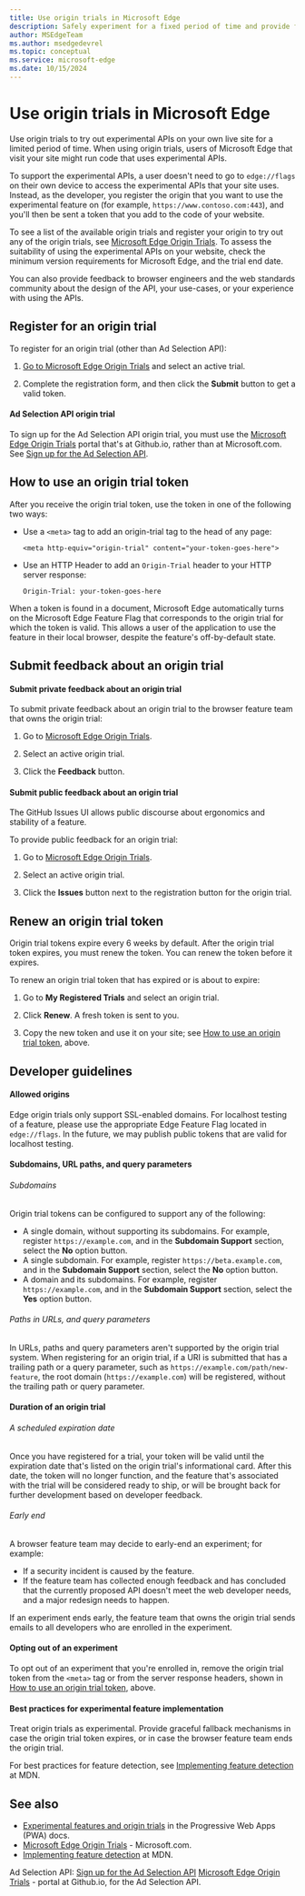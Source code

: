 ```yaml
---
title: Use origin trials in Microsoft Edge
description: Safely experiment for a fixed period of time and provide feedback on new platform features.
author: MSEdgeTeam
ms.author: msedgedevrel
ms.topic: conceptual
ms.service: microsoft-edge
ms.date: 10/15/2024
---
```

# Use origin trials in Microsoft Edge

Use origin trials to try out experimental APIs on your own live site for a limited period of time.  When using origin trials, users of Microsoft Edge that visit your site might run code that uses experimental APIs.

To support the experimental APIs, a user doesn't need to go to `edge://flags` on their own device to access the experimental APIs that your site uses.  Instead, as the developer, you register the origin that you want to use the experimental feature on (for example, `https://www.contoso.com:443`), and you'll then be sent a token that you add to the code of your website.

To see a list of the available origin trials and register your origin to try out any of the origin trials, see [Microsoft Edge Origin Trials](https://developer.microsoft.com/microsoft-edge/origin-trials).  To assess the suitability of using the experimental APIs on your website, check the minimum version requirements for Microsoft Edge, and the trial end date.

You can also provide feedback to browser engineers and the web standards community about the design of the API, your use-cases, or your experience with using the APIs.


<!-- ====================================================================== -->
## Register for an origin trial

To register for an origin trial (other than Ad Selection API):

1. [Go to Microsoft Edge Origin Trials](https://developer.microsoft.com/microsoft-edge/origin-trials) and select an active trial.

2. Complete the registration form, and then click the **Submit** button to get a valid token. 


<!-- ------------------------------ -->
#### Ad Selection API origin trial

To sign up for the Ad Selection API origin trial, you must use the [Microsoft Edge Origin Trials](https://microsoftedge.github.io/MSEdgeExplainers/origin-trials/) portal that's at Github.io, rather than at Microsoft.com.  See [Sign up for the Ad Selection API](../web-platform/ad-selection-api.md).


<!-- ====================================================================== -->
## How to use an origin trial token

After you receive the origin trial token, use the token in one of the following two ways:

* Use a `<meta>` tag to add an origin-trial tag to the head of any page:

   `<meta http-equiv="origin-trial" content="your-token-goes-here">` 

* Use an HTTP Header to add an `Origin-Trial` header to your HTTP server response:

   `Origin-Trial: your-token-goes-here `

                 
When a token is found in a document, Microsoft Edge automatically turns on the Microsoft Edge Feature Flag that corresponds to the origin trial for which the token is valid.  This allows a user of the application to use the feature in their local browser, despite the feature's off-by-default state.


<!-- ====================================================================== -->
## Submit feedback about an origin trial


<!-- ------------------------------ -->
#### Submit private feedback about an origin trial

To submit private feedback about an origin trial to the browser feature team that owns the origin trial:

1. Go to [Microsoft Edge Origin Trials](https://developer.microsoft.com/microsoft-edge/origin-trials).

1. Select an active origin trial.

1. Click the **Feedback** button.


<!-- ------------------------------ -->
#### Submit public feedback about an origin trial

The GitHub Issues UI allows public discourse about ergonomics and stability of a feature.

To provide public feedback for an origin trial:

1. Go to [Microsoft Edge Origin Trials](https://developer.microsoft.com/microsoft-edge/origin-trials).

1. Select an active origin trial.

1. Click the **Issues** button next to the registration button for the origin trial.


<!-- ====================================================================== -->
## Renew an origin trial token

Origin trial tokens expire every 6 weeks by default.  After the origin trial token expires, you must renew the token.  You can renew the token before it expires.

To renew an origin trial token that has expired or is about to expire:

1. Go to **My Registered Trials** and select an origin trial.

1. Click **Renew**.  A fresh token is sent to you.

1. Copy the new token and use it on your site; see [How to use an origin trial token](#how-to-use-an-origin-trial-token), above.


<!-- ====================================================================== -->
## Developer guidelines


<!-- ------------------------------ -->
#### Allowed origins

Edge origin trials only support SSL-enabled domains. For localhost testing of a feature, please use the appropriate Edge Feature Flag located in `edge://flags`. In the future, we may publish public tokens that are valid for localhost testing. 


<!-- ------------------------------ -->
#### Subdomains, URL paths, and query parameters


<!-- ---------- -->
###### Subdomains

Origin trial tokens can be configured to support any of the following:
* A single domain, without supporting its subdomains.  For example, register `https://example.com`, and in the **Subdomain Support** section, select the **No** option button.
* A single subdomain.  For example, register `https://beta.example.com`, and in the **Subdomain Support** section, select the **No** option button.
* A domain and its subdomains.  For example, register `https://example.com`, and in the **Subdomain Support** section, select the **Yes** option button.
<!-- todo: check section heading & option button labels at microsoft.com portal; the above ui is from github.io portal -->


<!-- ---------- -->
###### Paths in URLs, and query parameters

In URLs, paths and query parameters aren't supported by the origin trial system.  When registering for an origin trial, if a URI is submitted that has a trailing path or a query parameter, such as `https://example.com/path/new-feature`, the root domain (`https://example.com`) will be registered, without the trailing path or query parameter.


<!-- ------------------------------ -->
#### Duration of an origin trial


<!-- ---------- -->
###### A scheduled expiration date

Once you have registered for a trial, your token will be valid until the expiration date that's listed on the origin trial's informational card.  After this date, the token will no longer function, and the feature that's associated with the trial will be considered ready to ship, or will be brought back<!-- todo: clarify "brought back" - removed from OT portal? --> for further development based on developer feedback. 


<!-- ---------- -->
###### Early end

A browser feature team may decide to early-end an experiment; for example:
* If a security incident is caused by the feature.
* If the feature team has collected enough feedback and has concluded that the currently proposed API doesn't meet the web developer needs, and a major redesign needs to happen.

If an experiment ends early, the feature team that owns the origin trial sends emails to all developers who are enrolled in the experiment. 


<!-- ------------------------------ -->
#### Opting out of an experiment

To opt out of an experiment that you're enrolled in, remove the origin trial token from the `<meta>` tag or from the server response headers, shown in [How to use an origin trial token](#how-to-use-an-origin-trial-token), above.


<!-- ------------------------------ -->
#### Best practices for experimental feature implementation

Treat origin trials as experimental.  Provide graceful fallback mechanisms in case the origin trial token expires, or in case the browser feature team ends the origin trial.

For best practices for feature detection, see [Implementing feature detection](https://developer.mozilla.org/docs/Learn/Tools_and_testing/Cross_browser_testing/Feature_detection) at MDN.


<!-- ====================================================================== -->
## See also
<!-- all links in the article -->

* [Experimental features and origin trials](../progressive-web-apps-chromium/how-to/origin-trials.md) in the Progressive Web Apps (PWA) docs.
* [Microsoft Edge Origin Trials](https://developer.microsoft.com/microsoft-edge/origin-trials) - Microsoft.com.
* [Implementing feature detection](https://developer.mozilla.org/docs/Learn/Tools_and_testing/Cross_browser_testing/Feature_detection) at MDN.

Ad Selection API:
[Sign up for the Ad Selection API](../web-platform/ad-selection-api.md)
   [Microsoft Edge Origin Trials](https://microsoftedge.github.io/MSEdgeExplainers/origin-trials/) - portal at Github.io, for the Ad Selection API.

